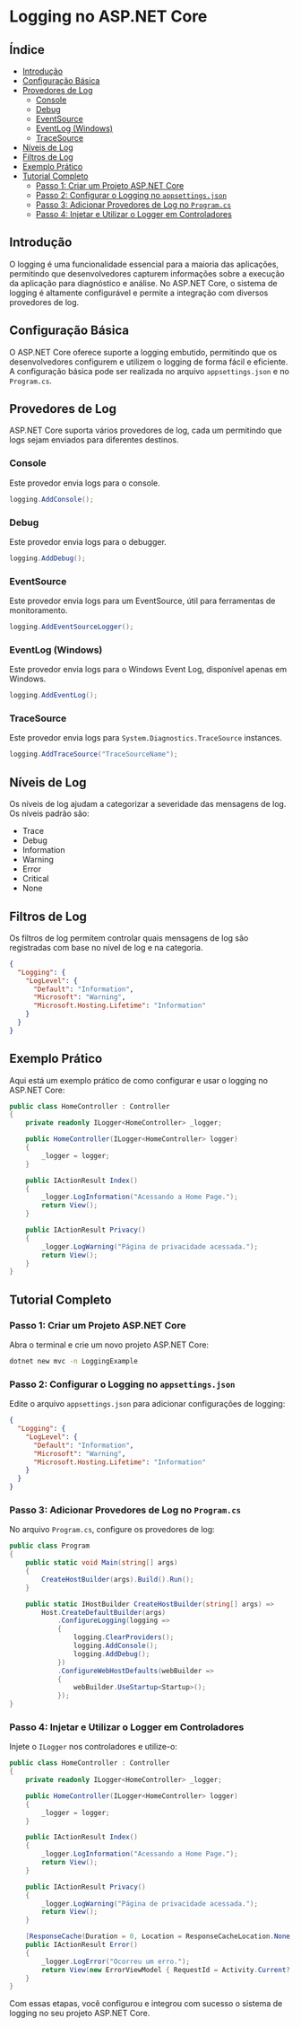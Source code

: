 # Logging no ASP.NET Core

## Índice

- [Introdução](#introdução)
- [Configuração Básica](#configuração-básica)
- [Provedores de Log](#provedores-de-log)
  - [Console](#console)
  - [Debug](#debug)
  - [EventSource](#eventsource)
  - [EventLog (Windows)](#eventlog-windows)
  - [TraceSource](#tracesource)
- [Níveis de Log](#níveis-de-log)
- [Filtros de Log](#filtros-de-log)
- [Exemplo Prático](#exemplo-prático)
- [Tutorial Completo](#tutorial-completo)
  - [Passo 1: Criar um Projeto ASP.NET Core](#passo-1-criar-um-projeto-aspnet-core)
  - [Passo 2: Configurar o Logging no `appsettings.json`](#passo-2-configurar-o-logging-no-appsettingsjson)
  - [Passo 3: Adicionar Provedores de Log no `Program.cs`](#passo-3-adicionar-provedores-de-log-no-programcs)
  - [Passo 4: Injetar e Utilizar o Logger em Controladores](#passo-4-injetar-e-utilizar-o-logger-em-controladores)

## Introdução

O logging é uma funcionalidade essencial para a maioria das aplicações, permitindo que desenvolvedores capturem informações sobre a execução da aplicação para diagnóstico e análise. No ASP.NET Core, o sistema de logging é altamente configurável e permite a integração com diversos provedores de log.

## Configuração Básica

O ASP.NET Core oferece suporte a logging embutido, permitindo que os desenvolvedores configurem e utilizem o logging de forma fácil e eficiente. A configuração básica pode ser realizada no arquivo `appsettings.json` e no `Program.cs`.

## Provedores de Log

ASP.NET Core suporta vários provedores de log, cada um permitindo que logs sejam enviados para diferentes destinos.

### Console

Este provedor envia logs para o console.

```csharp
logging.AddConsole();
```

### Debug

Este provedor envia logs para o debugger.

```csharp
logging.AddDebug();
```

### EventSource

Este provedor envia logs para um EventSource, útil para ferramentas de monitoramento.

```csharp
logging.AddEventSourceLogger();
```

### EventLog (Windows)

Este provedor envia logs para o Windows Event Log, disponível apenas em Windows.

```csharp
logging.AddEventLog();
```

### TraceSource

Este provedor envia logs para `System.Diagnostics.TraceSource` instances.

```csharp
logging.AddTraceSource("TraceSourceName");
```

## Níveis de Log

Os níveis de log ajudam a categorizar a severidade das mensagens de log. Os níveis padrão são:

- Trace
- Debug
- Information
- Warning
- Error
- Critical
- None

## Filtros de Log

Os filtros de log permitem controlar quais mensagens de log são registradas com base no nível de log e na categoria.

```json
{
  "Logging": {
    "LogLevel": {
      "Default": "Information",
      "Microsoft": "Warning",
      "Microsoft.Hosting.Lifetime": "Information"
    }
  }
}
```

## Exemplo Prático

Aqui está um exemplo prático de como configurar e usar o logging no ASP.NET Core:

```csharp
public class HomeController : Controller
{
    private readonly ILogger<HomeController> _logger;

    public HomeController(ILogger<HomeController> logger)
    {
        _logger = logger;
    }

    public IActionResult Index()
    {
        _logger.LogInformation("Acessando a Home Page.");
        return View();
    }

    public IActionResult Privacy()
    {
        _logger.LogWarning("Página de privacidade acessada.");
        return View();
    }
}
```

## Tutorial Completo

### Passo 1: Criar um Projeto ASP.NET Core

Abra o terminal e crie um novo projeto ASP.NET Core:

```bash
dotnet new mvc -n LoggingExample
```

### Passo 2: Configurar o Logging no `appsettings.json`

Edite o arquivo `appsettings.json` para adicionar configurações de logging:

```json
{
  "Logging": {
    "LogLevel": {
      "Default": "Information",
      "Microsoft": "Warning",
      "Microsoft.Hosting.Lifetime": "Information"
    }
  }
}
```

### Passo 3: Adicionar Provedores de Log no `Program.cs`

No arquivo `Program.cs`, configure os provedores de log:

```csharp
public class Program
{
    public static void Main(string[] args)
    {
        CreateHostBuilder(args).Build().Run();
    }

    public static IHostBuilder CreateHostBuilder(string[] args) =>
        Host.CreateDefaultBuilder(args)
            .ConfigureLogging(logging =>
            {
                logging.ClearProviders();
                logging.AddConsole();
                logging.AddDebug();
            })
            .ConfigureWebHostDefaults(webBuilder =>
            {
                webBuilder.UseStartup<Startup>();
            });
}
```

### Passo 4: Injetar e Utilizar o Logger em Controladores

Injete o `ILogger` nos controladores e utilize-o:

```csharp
public class HomeController : Controller
{
    private readonly ILogger<HomeController> _logger;

    public HomeController(ILogger<HomeController> logger)
    {
        _logger = logger;
    }

    public IActionResult Index()
    {
        _logger.LogInformation("Acessando a Home Page.");
        return View();
    }

    public IActionResult Privacy()
    {
        _logger.LogWarning("Página de privacidade acessada.");
        return View();
    }

    [ResponseCache(Duration = 0, Location = ResponseCacheLocation.None, NoStore = true)]
    public IActionResult Error()
    {
        _logger.LogError("Ocorreu um erro.");
        return View(new ErrorViewModel { RequestId = Activity.Current?.Id ?? HttpContext.TraceIdentifier });
    }
}
```

Com essas etapas, você configurou e integrou com sucesso o sistema de logging no seu projeto ASP.NET Core.